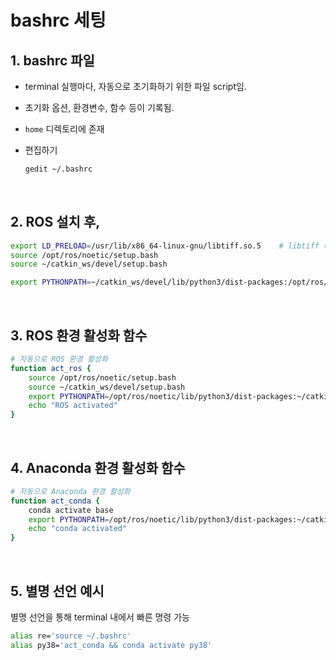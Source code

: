 # bashrc 세팅

## 1. bashrc 파일

- terminal 실행마다, 자동으로 초기화하기 위한 파일 script임.

- 초기화 옵션, 환경변수, 함수 등이 기록됨.

- `home` 디렉토리에 존재

- 편집하기

  ```bash
  gedit ~/.bashrc
  ```


&nbsp;
## 2. ROS 설치 후,

```bash
export LD_PRELOAD=/usr/lib/x86_64-linux-gnu/libtiff.so.5    # libtiff 버전 충돌 방지(ROS <-> Conda)
source /opt/ros/noetic/setup.bash
source ~/catkin_ws/devel/setup.bash

export PYTHONPATH=~/catkin_ws/devel/lib/python3/dist-packages:/opt/ros/noetic/lib/python3/dist-packages
```


&nbsp;
## 3. ROS 환경 활성화 함수

```bash
# 자동으로 ROS 환경 활성화
function act_ros {
    source /opt/ros/noetic/setup.bash
    source ~/catkin_ws/devel/setup.bash
    export PYTHONPATH=/opt/ros/noetic/lib/python3/dist-packages:~/catkin_ws/devel/lib/python3/dist-packages
    echo "ROS activated"
}
```




&nbsp;
## 4. Anaconda 환경 활성화 함수

```bash
# 자동으로 Anaconda 환경 활성화
function act_conda {
    conda activate base
    export PYTHONPATH=/opt/ros/noetic/lib/python3/dist-packages:~/catkin_ws/devel/lib/python3/dist-packages:~/anaconda3/envs/py38/lib/python3.8/site-packages
    echo "conda activated"
}
```




&nbsp;
## 5. 별명 선언 예시

별명 선언을 통해 terminal 내에서 빠른 명령 가능

```bash
alias re='source ~/.bashrc'
alias py38='act_conda && conda activate py38'
```


